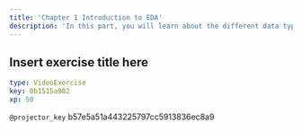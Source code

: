 ```yaml
---
title: 'Chapter 1 Introduction to EDA'
description: 'In this part, you will learn about the different data type, how to transform them and how to use summary statistics to get the most information out of them'
---
```


## Insert exercise title here

```yaml
type: VideoExercise
key: 0b1515a982
xp: 50
```

`@projector_key`
b57e5a51a443225797cc5913836ec8a9
